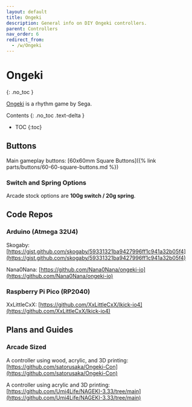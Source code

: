 ```yaml
---
layout: default
title: Ongeki
description: General info on DIY Ongeki controllers.
parent: Controllers
nav_order: 6
redirect_from:
  - /w/Ongeki
---
```


# Ongeki
{: .no_toc }

[Ongeki](https://silentblue.remywiki.com/ONGEKI) is a rhythm game by Sega.

Contents
{: .no_toc .text-delta }

- TOC
{:toc}

## Buttons

Main gameplay buttons: [60x60mm Square Buttons]({% link parts/buttons/60-60-square-buttons.md %})

### Switch and Spring Options

Arcade stock options are **100g switch / 20g spring**.

## Code Repos

### Arduino (Atmega 32U4)

Skogaby: [https://gist.github.com/skogaby/59331321ba9427996ff1c941a32b05f4](https://gist.github.com/skogaby/59331321ba9427996ff1c941a32b05f4)

Nana0Nana: [https://github.com/Nana0Nana/ongeki-io](https://github.com/Nana0Nana/ongeki-io)

### Raspberry Pi Pico (RP2040)

XxLittleCxX: [https://github.com/XxLittleCxX/lkick-io4](https://github.com/XxLittleCxX/lkick-io4)

## Plans and Guides

### Arcade Sized

A controller using wood, acrylic, and 3D printing: [https://github.com/satorusaka/Ongeki-Con](https://github.com/satorusaka/Ongeki-Con)

A controller using acrylic and 3D printing: [https://github.com/Umi4Life/NAGEKI-3.33/tree/main](https://github.com/Umi4Life/NAGEKI-3.33/tree/main)
